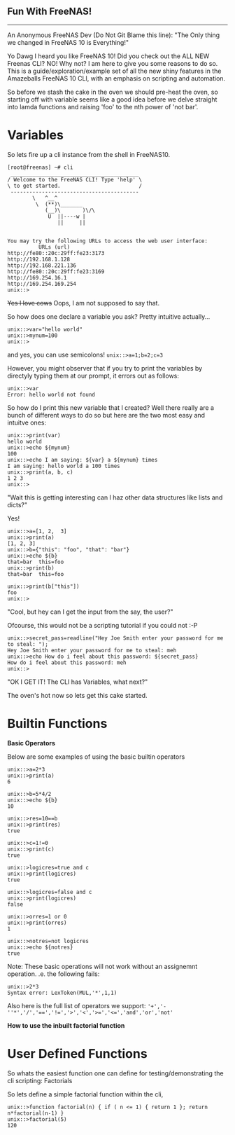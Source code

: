 Fun With FreeNAS!
------
------

An Anonymous FreeNAS Dev (Do Not Git Blame this line): "The Only thing we changed in FreeNAS 10 is
Everything!"

Yo Dawg I heard you like FreeNAS 10! Did you check out the ALL NEW Freenas CLI? NO! Why not? I am
here to give you some reasons to do so. This is a guide/exploration/example set of all the new shiny
features in the Amazeballs FreeNAS 10 CLI, with an emphasis on scripting and automation.

So before we stash the cake in the oven we should pre-heat the oven, so starting off with variable
seems like a good idea before we delve straight into lamda functions and raising 'foo' to the nth
power of 'not bar'.

# Variables
So lets fire up a cli instance from the shell in FreeNAS10.

```
[root@freenas] ~# cli
 _________________________________________ 
/ Welcome to the FreeNAS CLI! Type 'help' \
\ to get started.                         /
 ----------------------------------------- 
        \   ^__^
         \  (**)\_______
            (__)\       )\/\
             U  ||----w |
                ||     ||


You may try the following URLs to access the web user interface:
          URLs (url)
http://fe80::20c:29ff:fe23:3173 
http://192.168.1.128
http://192.168.221.136
http://fe80::20c:29ff:fe23:3169 
http://169.254.16.1
http://169.254.169.254
unix::>
```

~~Yes I love cows~~ Oops, I am not supposed to say that.

So how does one declare a variable you ask? Pretty intuitive actually...
```
unix::>var="hello world"
unix::>mynum=100
unix::>
```

and yes, you can use semicolons!
`unix::>a=1;b=2;c=3`

However, you might observer that if you try to print the variables by directyly typing them at our
prompt, it errors out as follows:

```
unix::>var
Error: hello world not found
```

So how do I print this new variable that I created? Well there really are a bunch of
different ways to do so but here are the two most easy and intuitve ones:

```
unix::>print(var)
hello world 
unix::>echo ${mynum}
100
unix::>echo I am saying: ${var} a ${mynum} times
I am saying: hello world a 100 times
unix::>print(a, b, c)
1 2 3 
unix::>
```

"Wait this is getting interesting can I haz other data structures like lists and dicts?"

Yes!

```
unix::>a=[1, 2,  3]
unix::>print(a)
[1, 2, 3]
unix::>b={"this": "foo", "that": "bar"}
unix::>echo ${b}
that=bar  this=foo
unix::>print(b)
that=bar  this=foo

unix::>print(b["this"])
foo 
unix::>
```


"Cool, but hey can I get the input from the say, the user?"

Ofcourse, this would not be a scripting tutorial if you could not :-P

```
unix::>secret_pass=readline("Hey Joe Smith enter your password for me to steal: ");
Hey Joe Smith enter your password for me to steal: meh
unix::>echo How do i feel about this password: ${secret_pass}
How do i feel about this password: meh
unix::>
```


"OK I GET IT! The CLI has Variables, what next?"

The oven's hot now so lets get this cake started.

# Builtin Functions

__Basic Operators__

Below are some examples of using the basic builtin operators

```
unix::>a=2*3
unix::>print(a)
6 

unix::>b=5*4/2
unix::>echo ${b}
10

unix::>res=10==b
unix::>print(res)
true 

unix::>c=1!=0
unix::>print(c)
true 

unix::>logicres=true and c
unix::>print(logicres)
true

unix::>logicres=false and c
unix::>print(logicres)
false 

unix::>orres=1 or 0
unix::>print(orres)
1

unix::>notres=not logicres
unix::>echo ${notres}
true
```

Note: These basic operations will not work without an assignemnt operation. .e. the following fails:

```
unix::>2*3
Syntax error: LexToken(MUL,'*',1,1)
```

Also here is the full list of operators we support:
 `'+','-''*','/','==','!=','>','<','>=','<=','and','or','not'`

__How to use the inbuilt factorial function__


# User Defined Functions

So whats the easiest function one can define for testing/demonstrating the cli scripting: Factorials

So lets define a simple factorial function within the cli,

```
unix::>function factorial(n) { if ( n <= 1) { return 1 }; return n*factorial(n-1) }
unix::>factorial(5)
120
```